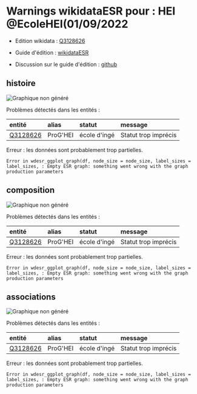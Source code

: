 Warnings wikidataESR pour : HEI @EcoleHEI(01/09/2022
================

- Edition wikidata : [Q3128626](https://www.wikidata.org/wiki/Q3128626)
- Guide d'édition : [wikidataESR](https://github.com/cpesr/wikidataESR/)

- Discussion sur le guide d'édition : [github](https://github.com/cpesr/wikidataESR/issues)



## histoire 

![Graphique non généré](Q3128626-histoire.png) 

Problèmes détectés dans les entités :

|entité                                             |alias    |statut       |message              |
|:--------------------------------------------------|:--------|:------------|:--------------------|
|[Q3128626](https://www.wikidata.org/wiki/Q3128626) |ProG'HEI |école d'ingé |Statut trop imprécis |

 


Erreur : les données sont probablement trop partielles.
```
Error in wdesr_ggplot_graph(df, node_size = node_size, label_sizes = label_sizes, : Empty ESR graph: something went wrong with the graph production parameters

``` 



## composition 

![Graphique non généré](Q3128626-composition.png) 

Problèmes détectés dans les entités :

|entité                                             |alias    |statut       |message              |
|:--------------------------------------------------|:--------|:------------|:--------------------|
|[Q3128626](https://www.wikidata.org/wiki/Q3128626) |ProG'HEI |école d'ingé |Statut trop imprécis |

 


Erreur : les données sont probablement trop partielles.
```
Error in wdesr_ggplot_graph(df, node_size = node_size, label_sizes = label_sizes, : Empty ESR graph: something went wrong with the graph production parameters

``` 



## associations 

![Graphique non généré](Q3128626-associations.png) 

Problèmes détectés dans les entités :

|entité                                             |alias    |statut       |message              |
|:--------------------------------------------------|:--------|:------------|:--------------------|
|[Q3128626](https://www.wikidata.org/wiki/Q3128626) |ProG'HEI |école d'ingé |Statut trop imprécis |

 


Erreur : les données sont probablement trop partielles.
```
Error in wdesr_ggplot_graph(df, node_size = node_size, label_sizes = label_sizes, : Empty ESR graph: something went wrong with the graph production parameters

``` 


